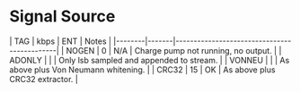 
# Signal Source #




  | TAG    | kbps  | ENT | Notes                                 |
  |--------|-------|---------------------------------------------|
  | NOGEN  | 0     | N/A | Charge pump not running, no output.   |
  | ADONLY |      |  | Only lsb sampled and appended to stream.  |
  | VONNEU |      |  | As above plus Von Neumann whitening.      |
  | CRC32  | 15    | OK  | As above plus CRC32 extractor.    |

